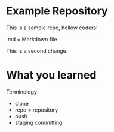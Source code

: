 # Example Repository
This is a sample repo, hellow coders!

.md = Markdown file

This is a second change.

# What you learned
Terminology
 - clone
 - repo = repository
 - push
 - staging committing
 